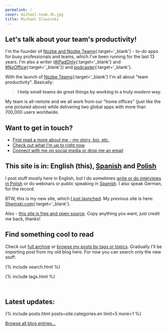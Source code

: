 ```yaml
---
permalink: /
cover: michael.team.3k.jpg
title: Michael Sliwinski
---
```


## Let's talk about your team's productivity!

I'm the founder of [Nozbe and Nozbe Teams](https://nozbe.com/){:target='_blank'} - to-do apps for busy professionals and teams, which I've been running for the last 13 years. I'm also a writer ([#iPadOnly](https://iPadOnly.com){:target='_blank'} and [#NoOffice](https://NoOffice.org){:target='_blank'}) and [podcaster](https://thepodcast.fm){:target='_blank'}.

With the launch of [Nozbe Teams](https://nozbe.com/){:target='_blank'} I'm all about "team productivity". Basically:

> **I help small teams do great things by working in a truly modern way.**

My team is all-remote and we all work from our "home offices" (just like the one pictured above) while delivering two global apps with more than 700,000 users worldwide.

## Want to get in touch?

* [First read a more about me - my story, bio, etc.](/about/)
* [Check out what I'm up to right now](/now)
* [Connect with me on social media or drop me an email](/contact)

## This site is in: English (this), [Spanish](/es/) and [Polish](/pl/)

I post stuff mostly here in English, but I do sometimes [write or do interviews in Polish](/pl) or do webinars or public speaking in [Spanish](/es). I also speak German, for the record.

BTW, this is my new site, which [I just launched](/new). My previous site is here: [Sliwinski.com](https://sliwinski.com){:target='_blank'}.

Also - [this site is free and open source](/license). Copy anything you want, just credit me back, thanks!

## Find something cool to read

Check out [full archive](/archive/) or [browse my posts by tags or topics](/tag/). Gradually I'll be importing post from my old blog here. For now you can search only the new stuff:

{% include search.html %}

{% include tags.html %}

<br>

## Latest updates:

{% include posts.html posts=site.categories.en limit=5 more=1 %}

[Browse all blog entries…](/archive/)